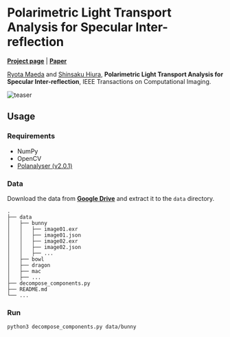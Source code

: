 # Polarimetric Light Transport Analysis for Specular Inter-reflection

[**Project page**](https://elerac.github.io/projects/PolarimetricInterreflection/) | [**Paper**](https://arxiv.org/abs/2312.04140)

[Ryota Maeda](https://elerac.github.io/) and [Shinsaku Hiura](https://vislab.jp/hiura/index-e.html), **Polarimetric Light Transport Analysis for Specular Inter-reflection**, IEEE Transactions on Computational Imaging.

![teaser](https://elerac.github.io/projects/PolarimetricInterreflection/teaser_wide.svg)

## Usage

### Requirements

- NumPy
- OpenCV
- [Polanalyser (v2.0.1)](https://github.com/elerac/polanalyser)


### Data

Download the data from [**Google Drive**](https://drive.google.com/drive/folders/1JjRqc4nO469e1E2jbg8wCewpZ6rPg5Ry?usp=sharing) and extract it to the `data` directory.

```
.
├── data
│   ├── bunny
│   │   ├── image01.exr
│   │   ├── image01.json
│   │   ├── image02.exr
│   │   ├── image02.json
│   │   ├── ...
│   ├── bowl
│   ├── dragon
│   ├── mac
│   ├── ...
├── decompose_components.py
├── README.md
└── ...
```

### Run

```sh
python3 decompose_components.py data/bunny
```
